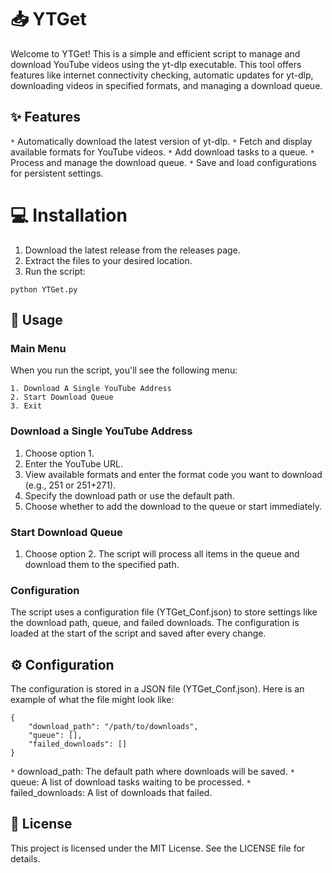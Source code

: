 # 📥 YTGet
Welcome to YTGet! This is a simple and efficient script to manage and download YouTube videos using the yt-dlp executable. This tool offers features like internet connectivity checking, automatic updates for yt-dlp, downloading videos in specified formats, and managing a download queue.
## ✨ Features
`*` Automatically download the latest version of yt-dlp.
`*` Fetch and display available formats for YouTube videos.
`*` Add download tasks to a queue.
`*` Process and manage the download queue.
`*` Save and load configurations for persistent settings.
# 💻 Installation
1. Download the latest release from the releases page.
2. Extract the files to your desired location.
3. Run the script:
```
python YTGet.py
```
## 🚀 Usage
### Main Menu
When you run the script, you'll see the following menu:
```
1. Download A Single YouTube Address
2. Start Download Queue
3. Exit
```
### Download a Single YouTube Address
1. Choose option 1.
2. Enter the YouTube URL.
3. View available formats and enter the format code you want to download (e.g., 251 or 251+271).
4. Specify the download path or use the default path.
5. Choose whether to add the download to the queue or start immediately.
### Start Download Queue
1. Choose option 2.
The script will process all items in the queue and download them to the specified path.
### Configuration
The script uses a configuration file (YTGet_Conf.json) to store settings like the download path, queue, and failed downloads. The configuration is loaded at the start of the script and saved after every change.
## ⚙️ Configuration
The configuration is stored in a JSON file (YTGet_Conf.json). Here is an example of what the file might look like:
```
{
    "download_path": "/path/to/downloads",
    "queue": [],
    "failed_downloads": []
}
```
`*` download_path: The default path where downloads will be saved.
`*` queue: A list of download tasks waiting to be processed.
`*` failed_downloads: A list of downloads that failed.
## 📄 License
This project is licensed under the MIT License. See the LICENSE file for details.
